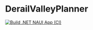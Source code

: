 # DerailValleyPlanner

[![Build .NET NAUI App (CI)](https://github.com/MrDrummer/DerailValleyPlanner/actions/workflows/dotnet.yml/badge.svg?branch=master&event=release)](https://github.com/MrDrummer/DerailValleyPlanner/actions/workflows/dotnet.yml)
